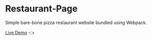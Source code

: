 # Restaurant-Page

Simple bare-bone pizza restaurant website bundled using Webpack.

[Live Demo](https://mariuszciaston.github.io/Restaurant-Page/) :point_left:


